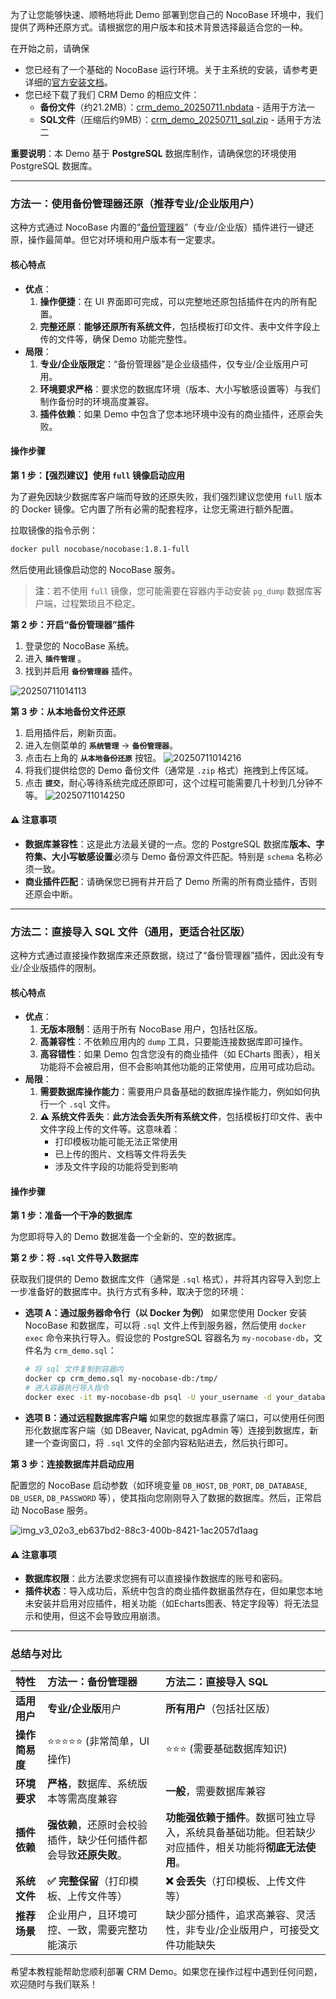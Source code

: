 为了让您能够快速、顺畅地将此 Demo 部署到您自己的 NocoBase 环境中，我们提供了两种还原方式。请根据您的用户版本和技术背景选择最适合您的一种。

在开始之前，请确保

- 您已经有了一个基础的 NocoBase 运行环境。关于主系统的安装，请参考更详细的[官方安装文档](https://docs-cn.nocobase.com/welcome/getting-started/installation)。
- 您已经下载了我们 CRM Demo 的相应文件：
  - **备份文件**（约21.2MB）：[crm_demo_20250711.nbdata](https://static-docs.nocobase.com/crm_demo_20250711.nbdata) - 适用于方法一
  - **SQL文件**（压缩后约9MB）：[crm_demo_20250711_sql.zip](https://static-docs.nocobase.com/crm_demo_20250711_sql.zip) - 适用于方法二

**重要说明**：本 Demo 基于 **PostgreSQL** 数据库制作，请确保您的环境使用 PostgreSQL 数据库。

---

### 方法一：使用备份管理器还原（推荐专业/企业版用户）

这种方式通过 NocoBase 内置的“[备份管理器](https://docs-cn.nocobase.com/handbook/backups)”（专业/企业版）插件进行一键还原，操作最简单。但它对环境和用户版本有一定要求。

#### 核心特点

* **优点**：
  1. **操作便捷**：在 UI 界面即可完成，可以完整地还原包括插件在内的所有配置。
  2. **完整还原**：**能够还原所有系统文件**，包括模板打印文件、表中文件字段上传的文件等，确保 Demo 功能完整性。
* **局限**：
  1. **专业/企业版限定**：“备份管理器”是企业级插件，仅专业/企业版用户可用。
  2. **环境要求严格**：要求您的数据库环境（版本、大小写敏感设置等）与我们制作备份时的环境高度兼容。
  3. **插件依赖**：如果 Demo 中包含了您本地环境中没有的商业插件，还原会失败。

#### 操作步骤

**第 1 步：【强烈建议】使用 `full` 镜像启动应用**

为了避免因缺少数据库客户端而导致的还原失败，我们强烈建议您使用 `full` 版本的 Docker 镜像。它内置了所有必需的配套程序，让您无需进行额外配置。

拉取镜像的指令示例：

```bash
docker pull nocobase/nocobase:1.8.1-full
```

然后使用此镜像启动您的 NocoBase 服务。

> **注**：若不使用 `full` 镜像，您可能需要在容器内手动安装 `pg_dump` 数据库客户端，过程繁琐且不稳定。

**第 2 步：开启“备份管理器”插件**

1. 登录您的 NocoBase 系统。
2. 进入 **`插件管理`** 。
3. 找到并启用 **`备份管理器`** 插件。

![20250711014113](https://static-docs.nocobase.com/20250711014113.png)

**第 3 步：从本地备份文件还原**

1. 启用插件后，刷新页面。
2. 进入左侧菜单的 **`系统管理`** -\> **`备份管理器`**。
3. 点击右上角的 **`从本地备份还原`** 按钮。
   ![20250711014216](https://static-docs.nocobase.com/20250711014216.png)
4. 将我们提供给您的 Demo 备份文件（通常是 `.zip` 格式）拖拽到上传区域。
5. 点击 **`提交`**，耐心等待系统完成还原即可，这个过程可能需要几十秒到几分钟不等。
   ![20250711014250](https://static-docs.nocobase.com/20250711014250.png)

#### ⚠️ 注意事项

* **数据库兼容性**：这是此方法最关键的一点。您的 PostgreSQL 数据库**版本、字符集、大小写敏感设置**必须与 Demo 备份源文件匹配。特别是 `schema` 名称必须一致。
* **商业插件匹配**：请确保您已拥有并开启了 Demo 所需的所有商业插件，否则还原会中断。

---

### 方法二：直接导入 SQL 文件（通用，更适合社区版）

这种方式通过直接操作数据库来还原数据，绕过了“备份管理器”插件，因此没有专业/企业版插件的限制。

#### 核心特点

* **优点**：
  1. **无版本限制**：适用于所有 NocoBase 用户，包括社区版。
  2. **高兼容性**：不依赖应用内的 `dump` 工具，只要能连接数据库即可操作。
  3. **高容错性**：如果 Demo 包含您没有的商业插件（如 ECharts 图表），相关功能将不会被启用，但不会影响其他功能的正常使用，应用可成功启动。
* **局限**：
  1. **需要数据库操作能力**：需要用户具备基础的数据库操作能力，例如如何执行一个 `.sql` 文件。
  2. **⚠️ 系统文件丢失**：**此方法会丢失所有系统文件**，包括模板打印文件、表中文件字段上传的文件等。这意味着：
     - 打印模板功能可能无法正常使用
     - 已上传的图片、文档等文件将丢失
     - 涉及文件字段的功能将受到影响

#### 操作步骤

**第 1 步：准备一个干净的数据库**

为您即将导入的 Demo 数据准备一个全新的、空的数据库。

**第 2 步：将 `.sql` 文件导入数据库**

获取我们提供的 Demo 数据库文件（通常是 `.sql` 格式），并将其内容导入到您上一步准备好的数据库中。执行方式有多种，取决于您的环境：

* **选项 A：通过服务器命令行（以 Docker 为例）**
  如果您使用 Docker 安装 NocoBase 和数据库，可以将 `.sql` 文件上传到服务器，然后使用 `docker exec` 命令来执行导入。假设您的 PostgreSQL 容器名为 `my-nocobase-db`，文件名为 `crm_demo.sql`：

  ```bash
  # 将 sql 文件复制到容器内
  docker cp crm_demo.sql my-nocobase-db:/tmp/
  # 进入容器执行导入指令
  docker exec -it my-nocobase-db psql -U your_username -d your_database_name -f /tmp/crm_demo.sql
  ```
* **选项 B：通过远程数据库客户端**
  如果您的数据库暴露了端口，可以使用任何图形化数据库客户端（如 DBeaver, Navicat, pgAdmin 等）连接到数据库，新建一个查询窗口，将 `.sql` 文件的全部内容粘贴进去，然后执行即可。

**第 3 步：连接数据库并启动应用**

配置您的 NocoBase 启动参数（如环境变量 `DB_HOST`, `DB_PORT`, `DB_DATABASE`, `DB_USER`, `DB_PASSWORD` 等），使其指向您刚刚导入了数据的数据库。然后，正常启动 NocoBase 服务。

![img_v3_02o3_eb637bd2-88c3-400b-8421-1ac2057d1aag](https://static-docs.nocobase.com/img_v3_02o3_eb637bd2-88c3-400b-8421-1ac2057d1aag.png)

#### ⚠️ 注意事项

* **数据库权限**：此方法要求您拥有可以直接操作数据库的账号和密码。
* **插件状态**：导入成功后，系统中包含的商业插件数据虽然存在，但如果您本地未安装并启用对应插件，相关功能（如Echarts图表、特定字段等）将无法显示和使用，但这不会导致应用崩溃。

---

### 总结与对比


| 特性            | 方法一：备份管理器                                               | 方法二：直接导入 SQL                                                                                   |
| :-------------- | :--------------------------------------------------------------- | :----------------------------------------------------------------------------------------------------- |
| **适用用户**    | **专业/企业版**用户                                              | **所有用户**（包括社区版）                                                                             |
| **操作简易度**  | ⭐⭐⭐⭐⭐ (非常简单，UI 操作)                                   | ⭐⭐⭐ (需要基础数据库知识)                                                                            |
| **环境要求**    | **严格**，数据库、系统版本等需高度兼容                           | **一般**，需要数据库兼容                                                                               |
| **插件依赖**    | **强依赖**，还原时会校验插件，缺少任何插件都会导致**还原失败**。 | **功能强依赖于插件**。数据可独立导入，系统具备基础功能。但若缺少对应插件，相关功能将**彻底无法使用**。 |
| **系统文件**    | **✅ 完整保留**（打印模板、上传文件等）                          | **❌ 会丢失**（打印模板、上传文件等）                                                                  |
| **推荐场景**   | 企业用户，且环境可控、一致，需要完整功能演示                     | 缺少部分插件，追求高兼容、灵活性，非专业/企业版用户，可接受文件功能缺失                                |

希望本教程能帮助您顺利部署 CRM Demo。如果您在操作过程中遇到任何问题，欢迎随时与我们联系！
